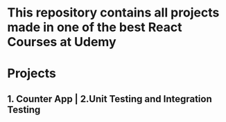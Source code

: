 # This repository contains all projects made in one of the best React Courses at Udemy

# Projects

## 1. Counter App | 2.Unit Testing and Integration Testing


